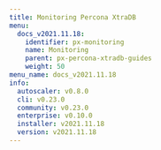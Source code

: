 ```yaml
---
title: Monitoring Percona XtraDB
menu:
  docs_v2021.11.18:
    identifier: px-monitoring
    name: Monitoring
    parent: px-percona-xtradb-guides
    weight: 50
menu_name: docs_v2021.11.18
info:
  autoscaler: v0.8.0
  cli: v0.23.0
  community: v0.23.0
  enterprise: v0.10.0
  installer: v2021.11.18
  version: v2021.11.18
---
```


